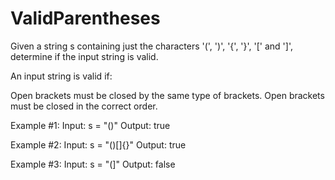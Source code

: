# ValidParentheses

Given a string s containing just the characters '(', ')', '{', '}', '[' and ']', determine if the input string is valid.

An input string is valid if:

Open brackets must be closed by the same type of brackets.
Open brackets must be closed in the correct order.

Example #1:
Input: s = "()"
Output: true

Example #2:
Input: s = "()[]{}"
Output: true

Example #3:
Input: s = "(]"
Output: false
